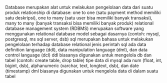 Database merupakan alat untuk melakukan pengelolaan data dari suatu produk
relationship di database: one to one (satu payment method memiliki satu deskripsi), one to many (satu user bisa memiliki banyak transaksi), many to many (banyak transaksi bisa memiliki banyak produk)
relational database management system (RDBMS) merupakan software yang menggunakan relational database model sebagai dasarnya (contoh: mysql, postgresql, ms sql server, dsb)
sql merupakan bahasa untuk melakukan pengelolaan terhadap database relational
jenis perintah sql ada data definition language (ddl), data manipulation language (dml), dan data control language (dcl)
ddl biasanya digunakan untuk mengelola db dan tabel (contoh: create table, drop table)
tipe data di mysql ada num (float, int, bigint, dsb), alphanumeric (varchar, text, longtext, dsb), dan date (timestamp)
dml biasanya digunakan untuk mengelola data di dalam suatu tabel

